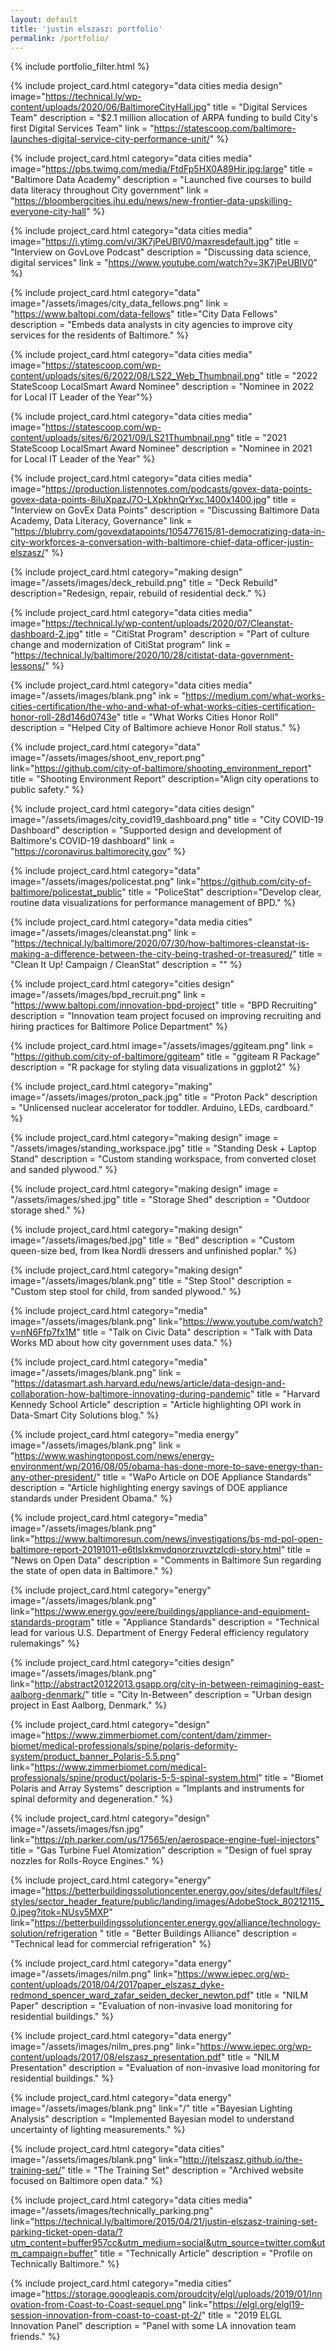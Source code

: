 ```yaml
---
layout: default
title: 'justin elszasz: portfolio'
permalink: /portfolio/
---
```


{% include portfolio_filter.html %}

{% include project_card.html category="data cities media design" image="https://technical.ly/wp-content/uploads/2020/06/BaltimoreCityHall.jpg" title = "Digital Services Team" description = "$2.1 million allocation of ARPA funding to build City's first Digital Services Team" link = "https://statescoop.com/baltimore-launches-digital-service-city-performance-unit/" %}

{% include project_card.html category="data cities media" image="https://pbs.twimg.com/media/FtdFp5HX0A89Hir.jpg:large" title = "Baltimore Data Academy" description = "Launched five courses to build data literacy throughout City government" link = "https://bloombergcities.jhu.edu/news/new-frontier-data-upskilling-everyone-city-hall" %}

{% include project_card.html category="data cities media" image="https://i.ytimg.com/vi/3K7jPeUBlV0/maxresdefault.jpg" title = "Interview on GovLove Podcast" description = "Discussing data science, digital services" link = "https://www.youtube.com/watch?v=3K7jPeUBlV0" %}

{% include project_card.html category="data" image="/assets/images/city_data_fellows.png" link = "https://www.baltopi.com/data-fellows" title="City Data Fellows" description = "Embeds data analysts in city agencies to improve city services for the residents of Baltimore." %}


{% include project_card.html category="data cities media" image="https://statescoop.com/wp-content/uploads/sites/6/2022/08/LS22_Web_Thumbnail.png" title = "2022 StateScoop LocalSmart Award Nominee" description = "Nominee in 2022 for Local IT Leader of the Year"%}


{% include project_card.html category="data cities media" image="https://statescoop.com/wp-content/uploads/sites/6/2021/09/LS21Thumbnail.png" title = "2021 StateScoop LocalSmart Award Nominee" description = "Nominee in 2021 for Local IT Leader of the Year" %}


{% include project_card.html category="data cities media" image="https://production.listennotes.com/podcasts/govex-data-points-govex-data-points-8iluXpazJ7O-LXpkhnQrYxc.1400x1400.jpg" title = "Interview on GovEx Data Points" description = "Discussing Baltimore Data Academy, Data Literacy, Governance" link = "https://blubrry.com/govexdatapoints/105477615/81-democratizing-data-in-city-workforces-a-conversation-with-baltimore-chief-data-officer-justin-elszasz/" %}

{% include project_card.html category="making design" image="/assets/images/deck_rebuild.png"  title = "Deck Rebuild" description="Redesign, repair, rebuild of residential deck." %}

{% include project_card.html category="data cities media" image="https://technical.ly/wp-content/uploads/2020/07/Cleanstat-dashboard-2.jpg" title = "CitiStat Program" description = "Part of culture change and modernization of CitiStat program" link = "https://technical.ly/baltimore/2020/10/28/citistat-data-government-lessons/" %}


{% include project_card.html category="data cities media" image="/assets/images/blank.png" ink = "https://medium.com/what-works-cities-certification/the-who-and-what-of-what-works-cities-certification-honor-roll-28d146d0743e" title = "What Works Cities Honor Roll" description = "Helped City of Baltimore achieve Honor Roll status." %} 

{% include project_card.html category="data" image="/assets/images/shoot_env_report.png" link="https://github.com/city-of-baltimore/shooting_environment_report" title = "Shooting Environment Report" description="Align city operations to public safety." %}

{% include project_card.html category="data cities design" image="/assets/images/city_covid19_dashboard.png" title = "City COVID-19 Dashboard" description = "Supported design and development of Baltimore's COVID-19 dashboard" link = "https://coronavirus.baltimorecity.gov" %}

{% include project_card.html category="data" image="/assets/images/policestat.png" link="https://github.com/city-of-baltimore/policestat_public" title = "PoliceStat" description="Develop clear, routine data visualizations for performance management of BPD." %}

{% include project_card.html category="data media cities" image="/assets/images/cleanstat.png" link = "https://technical.ly/baltimore/2020/07/30/how-baltimores-cleanstat-is-making-a-difference-between-the-city-being-trashed-or-treasured/" title = "Clean It Up! Campaign / CleanStat"  description = "" %} 

{% include project_card.html category="cities design" image="/assets/images/bpd_recruit.png" link = "https://www.baltopi.com/innovation-bpd-project" title = "BPD Recruiting" description = "Innovation team project focused on improving recruiting and hiring practices for Baltimore Police Department" %} 

{% include project_card.html image="/assets/images/ggiteam.png" link = "https://github.com/city-of-baltimore/ggiteam" title = "ggiteam R Package" description = "R package for styling data visualizations in ggplot2" %}

{% include project_card.html category="making" image="/assets/images/proton_pack.jpg"  title = "Proton Pack" description = "Unlicensed nuclear accelerator for toddler. Arduino, LEDs, cardboard." %} 

{% include project_card.html category="making design" image = "/assets/images/standing_workspace.jpg" title = "Standing Desk + Laptop Stand" description = "Custom standing workspace, from converted closet and sanded plywood." %} 

{% include project_card.html category="making design" image = "/assets/images/shed.jpg" title = "Storage Shed" description = "Outdoor storage shed." %} 

{% include project_card.html category="making design" image="/assets/images/bed.jpg"  title = "Bed"  description = "Custom queen-size bed, from Ikea Nordli dressers and unfinished poplar." %} 

{% include project_card.html category="making design" image="/assets/images/blank.png" title = "Step Stool" description = "Custom step stool for child, from sanded plywood." %} 

{% include project_card.html category="media" image="/assets/images/blank.png" link="https://www.youtube.com/watch?v=nN6Ffp7fx1M" title = "Talk on Civic Data"  description = "Talk with Data Works MD about how city government uses data." %} 

{% include project_card.html category="media" image="/assets/images/blank.png" link = "https://datasmart.ash.harvard.edu/news/article/data-design-and-collaboration-how-baltimore-innovating-during-pandemic"
 title = "Harvard Kennedy School Article" description = "Article highlighting OPI work in Data-Smart City Solutions blog." %} 

{% include project_card.html category="media energy" image="/assets/images/blank.png" link = "https://www.washingtonpost.com/news/energy-environment/wp/2016/08/05/obama-has-done-more-to-save-energy-than-any-other-president/"
 title = "WaPo Article on DOE Appliance Standards" description = "Article highlighting energy savings of DOE appliance standards under President Obama." %} 


{% include project_card.html category="media" image="/assets/images/blank.png" link="https://www.baltimoresun.com/news/investigations/bs-md-pol-open-baltimore-report-20191011-e6tlslxkmvdqnorzruvztzlcdi-story.html" title = "News on Open Data"  description = "Comments in Baltimore Sun regarding the state of open data in Baltimore." %} 

{% include project_card.html category="energy" image="/assets/images/blank.png" link="https://www.energy.gov/eere/buildings/appliance-and-equipment-standards-program" title = "Appliance Standards"  description = "Technical lead for various U.S. Department of Energy Federal efficiency regulatory rulemakings" %} 

{% include project_card.html category="cities design" image="/assets/images/blank.png" link="http://abstract20122013.gsapp.org/city-in-between-reimagining-east-aalborg-denmark/" title = "City In-Between" description = "Urban design project in East Aalborg, Denmark." %}

{% include project_card.html category="design" image="https://www.zimmerbiomet.com/content/dam/zimmer-biomet/medical-professionals/spine/polaris-deformity-system/product_banner_Polaris-5.5.png" link="https://www.zimmerbiomet.com/medical-professionals/spine/product/polaris-5-5-spinal-system.html" title = "Biomet Polaris and Array Systems"  description = "Implants and instruments for spinal deformity and degeneration." %}

{% include project_card.html category="design" image="/assets/images/fsn.jpg" link="https://ph.parker.com/us/17565/en/aerospace-engine-fuel-injectors" title = "Gas Turbine Fuel Atomization"  description = "Design of fuel spray nozzles for Rolls-Royce Engines." %}

{% include project_card.html category="energy" image="https://betterbuildingssolutioncenter.energy.gov/sites/default/files/styles/sector_header_feature/public/landing/images/AdobeStock_80212115_0.jpeg?itok=NUsy5MXP" link="https://betterbuildingssolutioncenter.energy.gov/alliance/technology-solution/refrigeration
" title = "Better Buildings Alliance"  description = "Technical lead for commercial refrigeration" %} 

{% include project_card.html category="data energy" image="/assets/images/nilm.png" link="https://www.iepec.org/wp-content/uploads/2018/04/2017paper_elszasz_dyke-redmond_spencer_ward_zafar_seiden_decker_newton.pdf" title = "NILM Paper"  description = "Evaluation of non-invasive load monitoring for residential buildings." %} 

{% include project_card.html category="data energy" image="/assets/images/nilm_pres.png" link="https://www.iepec.org/wp-content/uploads/2017/08/elszasz_presentation.pdf" title = "NILM Presentation"  description = "Evaluation of non-invasive load monitoring for residential buildings." %} 

{% include project_card.html category="data energy" image="/assets/images/blank.png" link="/" title ="Bayesian Lighting Analysis"  description = "Implemented Bayesian model to understand uncertainty of lighting measurements." %} 

{% include project_card.html category="data cities" image="/assets/images/blank.png" link="http://jtelszasz.github.io/the-training-set/" title = "The Training Set"  description = "Archived website focused on Baltimore open data." %} 

{% include project_card.html category="data cities media" image="/assets/images/technically_parking.png" link="https://technical.ly/baltimore/2015/04/21/justin-elszasz-training-set-parking-ticket-open-data/?utm_content=buffer957cc&utm_medium=social&utm_source=twitter.com&utm_campaign=buffer" title = "Technically Article"  description = "Profile on Technically Baltimore." %} 


{% include project_card.html category="media cities" image="https://storage.googleapis.com/proudcity/elgl/uploads/2019/01/Innovation-from-Coast-to-Coast-sequel.png" link="https://elgl.org/elgl19-session-innovation-from-coast-to-coast-pt-2/" title = "2019 ELGL Innovation Panel"  description = "Panel with some LA innovation team friends." %} 



